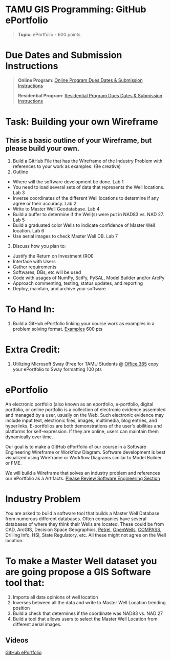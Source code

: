 # TAMU GIS Programming: GitHub ePortfolio 
>
>**Topic:** ePortfolio - 600 points
>
# Due Dates and Submission Instructions
> **Online Program**: [Online Program Dues Dates & Submission Instructions](../submissions/08.md)
>
> **Residential Program**: [Residential Program Dues Dates & Submission Instructions](../submissions/08.md)
>
# **Task:**  Building your own Wireframe
## This is a basic outline of your Wireframe, but please build your own.
1. Build a GitHub File that has the Wireframe of the Industry Problem with references to your work as examples. (Be creative)
2. Outline
 - Where will the software development be done.  Lab 1
 - You need to load several sets of data that represents the Well locations. Lab 3
 - Inverse coordinates of the different Well locations to determine if any agree or their accuracy. Lab 2
 - Write to Master Well Geodatabase. Lab 4
 - Build a buffer to determine if the Well(s) were put in NAD83 vs. NAD 27. Lab 5
 - Build a graduated color Wells to indicate confidence of Master Well location. Lab 6
 - Use aerial images to check Master Well DB. Lab 7
3. Discuss how you plan to:
 - Justify the Return on Investment (ROI)
 - Interface with Users
 - Gather requirements
 - Softwares, DBs, etc will be used
 - Code with usages of NumPy, SciPy, PySAL, Model Builder and/or ArcPy
 - Approach commenting, testing, status updates, and reporting
 - Deploy, maintain, and archive your software
# **To Hand In:**
1. Build a GitHub ePortfolio linking  your course work as examples in a problem solving format. [Examples](http://wp.auburn.edu/writing/eportfolio-project/eportfolio-examples/) 600 pts
>
# **Extra Credit:**
1. Utilizing Microsoft Sway (Free for TAMU Students @ [Office 365](https://gateway.tamu.edu/office365/) copy your ePortfolio to Sway formatting 100 pts
>
>
# ePortfolio
An electronic portfolio (also known as an eportfolio, e-portfolio, digital portfolio, or online portfolio is a collection of electronic evidence assembled and managed by a user, usually on the Web. Such electronic evidence may include input text, electronic files, images, multimedia, blog entries, and hyperlinks. E-portfolios are both demonstrations of the user's abilities and platforms for self-expression. If they are online, users can maintain them dynamically over time.

Our goal is to make a GitHub ePortfolio of our course in a Software Engineering Wireframe or Workflow Diagram.  Software development is best visualized using Wireframe or Workflow Diagrams similar to Model Builder or FME. 

We will build a Wireframe that solves an industry problem and references our ePortfolio as a Artifacts.  [Please Review Software Engineering Section](../modules/04__1.md)

# Industry Problem

 You are asked to build a software tool that builds a Master Well Database from numerous different databases.  Often companies have several databases of where they think their Wells are located.  These could be from CAD, ArcGIS, Decision Space Geographics, [Petrel](https://www.software.slb.com/products/petrel), [OpenWells](https://www.landmark.solutions/OpenWells), [COMPASS](https://www.landmark.solutions/COMPASS-Directional-Well-Path-Planning), Drilling Info, HSI, State Regulatory, etc.  All these might not agree on the Well location.  

# To make a Master Well dataset you are going propose a GIS Software tool that:
1. Imports all data opinions of well location
2. Inverses between all the data and write to Master Well Location trending position
3. Build a check that determines if the coordinate was NAD83 vs. NAD 27
4. Build a tool that allows users to select the Master Well Location from different aerial images.
<!-- 5. Determin -->

## Videos
[GitHub ePortfolio](https://youtu.be/PbBEgCwGhY0)

